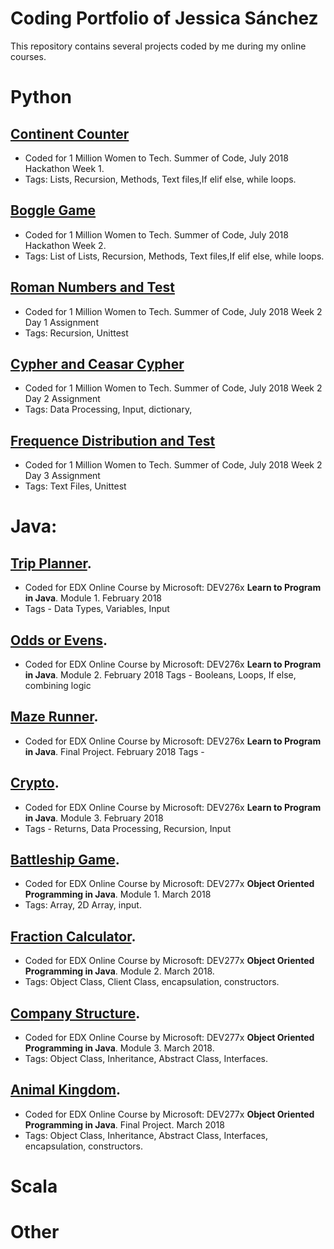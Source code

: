 # Coding Portfolio of Jessica Sánchez 

This repository contains several projects coded by me during my online courses.

# Python

## [Continent Counter](https://github.com/JessSanchezC/my_portfolio/tree/master/Python/Continent%20Counter)
* Coded for 1 Million Women to Tech.
  Summer of Code, July 2018
  Hackathon Week 1.
 * Tags: Lists, Recursion, Methods, Text files,If elif else, while loops. 

## [Boggle Game](https://github.com/JessSanchezC/my_portfolio/tree/master/Python/Boggle%20Game)
* Coded for 1 Million Women to Tech.
  Summer of Code, July 2018
  Hackathon Week 2.
* Tags: List of Lists, Recursion, Methods, Text files,If elif else, while loops.

## [Roman Numbers and Test](https://github.com/JessSanchezC/my_portfolio/tree/master/Python/Roman%20Numbers%20and%20Test)
* Coded for 1 Million Women to Tech.
  Summer of Code, July 2018
  Week 2 Day 1 Assignment
* Tags: Recursion, Unittest

## [Cypher and Ceasar Cypher](https://github.com/JessSanchezC/my_portfolio/tree/master/Python/Cypher%20and%20Ceasar%20Cypher)
* Coded for 1 Million Women to Tech.
  Summer of Code, July 2018
  Week 2 Day 2 Assignment
* Tags: Data Processing, Input, dictionary, 

## [Frequence Distribution and Test](https://github.com/JessSanchezC/my_portfolio/tree/master/Python/Frequence%20Distribution%20and%20Test)
* Coded for 1 Million Women to Tech.
  Summer of Code, July 2018
  Week 2 Day 3 Assignment
* Tags: Text Files, Unittest


# Java:

## [Trip Planner](https://github.com/JessSanchezC/my_portfolio/tree/master/Java/TripPlanner).
* Coded for EDX Online Course by Microsoft:
  DEV276x **Learn to Program in Java**.
  Module 1. February 2018
* Tags - Data Types, Variables, Input

## [Odds or Evens](https://github.com/JessSanchezC/my_portfolio/tree/master/Java/Odds_Evens).
* Coded for EDX Online Course by Microsoft:
  DEV276x **Learn to Program in Java**.
  Module 2. February 2018
  Tags - Booleans, Loops, If else, combining logic

## [Maze Runner](https://github.com/JessSanchezC/my_portfolio/tree/master/Java/Maze_Runner).
* Coded for EDX Online Course by Microsoft:
  DEV276x **Learn to Program in Java**.
  Final Project. February 2018
  Tags -  

## [Crypto](https://github.com/JessSanchezC/my_portfolio/tree/master/Java/Crypto).
* Coded for EDX Online Course by Microsoft:
  DEV276x **Learn to Program in Java**.
  Module 3. February 2018
* Tags - Returns, Data Processing, Recursion, Input

## [Battleship Game](https://github.com/JessSanchezC/BattleShip).
* Coded for EDX Online Course by Microsoft: 
  DEV277x **Object Oriented Programming in Java**.
  Module 1. March 2018
* Tags: Array, 2D Array, input.

## [Fraction Calculator](https://github.com/JessSanchezC/FractionCalculator).
* Coded for EDX Online Course by Microsoft: 
  DEV277x **Object Oriented Programming in Java**.
  Module 2. March 2018.
* Tags: Object Class, Client Class, encapsulation, constructors.

## [Company Structure](https://github.com/JessSanchezC/CompanyStructure).
* Coded for EDX Online Course by Microsoft: 
  DEV277x **Object Oriented Programming in Java**.
  Module 3. March 2018.
* Tags: Object Class, Inheritance, Abstract Class, Interfaces.

## [Animal Kingdom](https://github.com/JessSanchezC/AnimalKingdom).
* Coded for EDX Online Course by Microsoft: 
  DEV277x **Object Oriented Programming in Java**.
  Final Project. March 2018
* Tags: Object Class, Inheritance, Abstract Class, Interfaces, encapsulation, constructors.

# Scala

# Other



